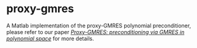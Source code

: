 # proxy-gmres

A Matlab implementation of the proxy-GMRES polynomial preconditioner, please refer to our paper [_Proxy-GMRES: preconditioning via GMRES in polynomial space_](https://epubs.siam.org/doi/abs/10.1137/20M1342562) for more details.
